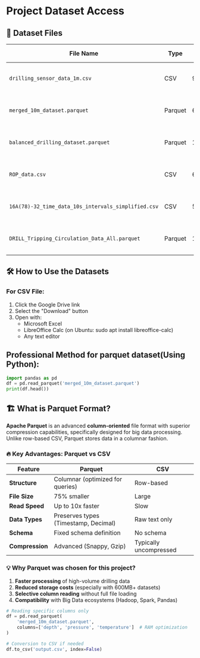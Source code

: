 # Project Dataset Access

## 📁 Dataset Files
| File Name | Type | Size | Access Link | Viewing Tools |
|----------|-----|-----|-------------|------------------|
| `drilling_sensor_data_1m.csv` | CSV | 96MB | [Download from Google Drive](https://drive.google.com/file/d/1wvTqjpmhjLuOepNzxOX9VyNMOxwEFt0B/view?usp=drive_link) | Excel, LibreOffice, Notepad++ |
| `merged_10m_dataset.parquet` | Parquet | 663MB | [Download from Google Drive](https://drive.google.com/file/d/1--OvgMkTGYsZOGbGarp_PANcyDGDHfHw/view?usp=drive_link) | Online tools or Python/Pandas |
| `balanced_drilling_dataset.parquet` | Parquet | 1.77GB | [Download from Google Drive](https://drive.google.com/file/d/1IOtWthS4YkGoTj-ytF1ZsgGIlMeJof_R/view?usp=drive_link) | Online tools or Python/Pandas |
| `ROP_data.csv` | CSV | 614KB | [Download from Google Drive](https://drive.google.com/file/d/1LSyvWoXo1YBWiazjmwMF7NOU4ajRmg7k/view?usp=drive_link) | Excel, LibreOffice, Notepad++ |
| `16A(78)-32_time_data_10s_intervals_simplified.csv` | CSV | 52.2MB | [Download from Google Drive](https://drive.google.com/file/d/1ooxMee6LruQNcCCvyKz3gg0kIV0-2EI-/view?usp=drive_link) | Excel, LibreOffice, Notepad++ |
| `DRILL_Tripping_Circulation_Data_All.parquet` | Parquet | 19.6MB | [Download from Google Drive](https://drive.google.com/file/d/1ZPLPAeUEf5gHJ6s5h8ieZaQHWROhxR0t/view?usp=drive_link) | Online tools or Python/Pandas |

## 🛠 How to Use the Datasets

### For CSV File:
1. Click the Google Drive link
2. Select the "Download" button
3. Open with:
   - Microsoft Excel
   - LibreOffice Calc (on Ubuntu: sudo apt install libreoffice-calc)
   - Any text editor

## Professional Method for parquet dataset(Using Python):
```python
import pandas as pd
df = pd.read_parquet('merged_10m_dataset.parquet')
print(df.head())
```

## 🏗️ What is Parquet Format?
**Apache Parquet** is an advanced **column-oriented** file format with superior compression capabilities, specifically designed for big data processing. Unlike row-based CSV, Parquet stores data in a columnar fashion.

### 🔥 Key Advantages: Parquet vs CSV

| Feature          | Parquet                          | CSV                     |
|----------------|----------------------------------|-------------------------|
| **Structure**   | Columnar (optimized for queries) | Row-based               |
| **File Size**   | 75% smaller                      | Large                   |
| **Read Speed**  | Up to 10x faster                 | Slow                    |
| **Data Types**  | Preserves types (Timestamp, Decimal)| Raw text only         |
| **Schema**      | Fixed schema definition          | No schema               |
| **Compression** | Advanced (Snappy, Gzip)          | Typically uncompressed  |

### 💡 Why Parquet was chosen for this project?
1. **Faster processing** of high-volume drilling data
2. **Reduced storage costs** (especially with 600MB+ datasets)
3. **Selective column reading** without full file loading
4. **Compatibility** with Big Data ecosystems (Hadoop, Spark, Pandas)

```python
# Reading specific columns only
df = pd.read_parquet(
    'merged_10m_dataset.parquet',
    columns=['depth', 'pressure', 'temperature']  # RAM optimization
)

# Conversion to CSV if needed
df.to_csv('output.csv', index=False)
